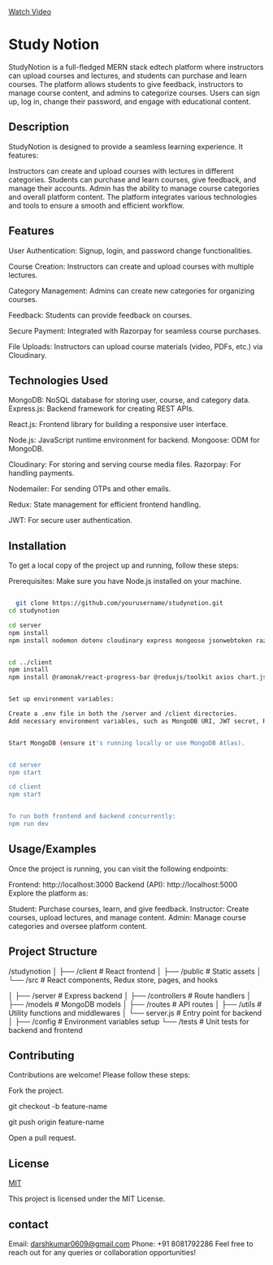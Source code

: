 
[Watch Video](https://www.dropbox.com/s/your-video-link)


# Study Notion

StudyNotion is a full-fledged MERN stack edtech platform where instructors can upload courses and lectures, and students can purchase and learn courses. The platform allows students to give feedback, instructors to manage course content, and admins to categorize courses. Users can sign up, log in, change their password, and engage with educational content.



## Description
StudyNotion is designed to provide a seamless learning experience. It features:

Instructors can create and upload courses with lectures in different categories.
Students can purchase and learn courses, give feedback, and manage their accounts.
Admin has the ability to manage course categories and overall platform content.
The platform integrates various technologies and tools to ensure a smooth and efficient workflow.
## Features

User Authentication: Signup, login, and password change functionalities.

Course Creation: Instructors can create and upload courses with multiple lectures.

Category Management: Admins can create new categories for organizing courses.

Feedback: Students can provide feedback on courses.

Secure Payment: Integrated with Razorpay for seamless course purchases.

File Uploads: Instructors can upload course materials (video, PDFs, etc.) via Cloudinary.


## Technologies Used

MongoDB: NoSQL database for storing user, course, and category data.
Express.js: Backend framework for creating REST APIs.

React.js: Frontend library for building a responsive user 
interface.

Node.js: JavaScript runtime environment for backend.
Mongoose: ODM for MongoDB.

Cloudinary: For storing and serving course media files.
Razorpay: For handling payments.

Nodemailer: For sending OTPs and other emails.

Redux: State management for efficient frontend handling.

JWT: For secure user authentication.
## Installation

To get a local copy of the project up and running, follow these steps:

Prerequisites:
Make sure you have Node.js installed on your machine.
```bash

  git clone https://github.com/yourusername/studynotion.git
cd studynotion

cd server
npm install
npm install nodemon dotenv cloudinary express mongoose jsonwebtoken razorpay cookie-parser otp-generator nodemailer bcrypt cors express-fileupload concurrently


cd ../client
npm install
npm install @ramonak/react-progress-bar @reduxjs/toolkit axios chart.js concurrently copy-to-clipboard react react-chartjs-2 react-dom react-dropzone react-hook-form react-hot-toast react-icons react-markdown react-otp-input react-rating-stars-component react-redux react-router-dom react-scripts react-super-responsive-table react-toastify react-type-animation redux redux-toolkit swiper video-react web-vitals


Set up environment variables:

Create a .env file in both the /server and /client directories.
Add necessary environment variables, such as MongoDB URI, JWT secret, Razorpay API keys, and Cloudinary API credentials.


Start MongoDB (ensure it's running locally or use MongoDB Atlas).


cd server
npm start

cd client
npm start


To run both frontend and backend concurrently:
npm run dev

```
    
## Usage/Examples

Once the project is running, you can visit the following endpoints:

Frontend: http://localhost:3000
Backend (API): http://localhost:5000
Explore the platform as:

Student: Purchase courses, learn, and give feedback.
Instructor: Create courses, upload lectures, and manage content.
Admin: Manage course categories and oversee platform content.


## Project Structure

/studynotion
│
├── /client             # React frontend
│   ├── /public         # Static assets
│   └── /src            # React components, Redux store, pages, and hooks


│
├── /server             # Express backend
│   ├── /controllers    # Route handlers
│   ├── /models         # MongoDB models
│   ├── /routes         # API routes
│   ├── /utils          # Utility functions and middlewares
│   └── server.js       # Entry point for backend
│
├── /config             # Environment variables setup
└── /tests              # Unit tests for backend and frontend

## Contributing

Contributions are welcome! Please follow these steps:

Fork the project.

git checkout -b feature-name


git push origin feature-name


Open a pull request.





## License

[MIT](https://choosealicense.com/licenses/mit/)


This project is licensed under the MIT License.


## contact

Email: darshkumar0609@gmail.com
Phone: +91 8081792286
Feel free to reach out for any queries or collaboration opportunities!